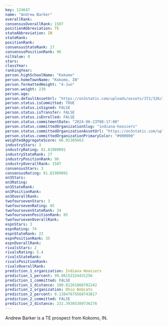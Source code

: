 ```yaml
---
key: 124647
name: "Andrew Barker"
overallRank: 
consensusOverallRank: 1507
positionAbbreviation: TE
stateAbbreviation: IN
stateRank: 
positionRank: 
consensusStateRank: 27
consensusPositionRank: 96
nilValue: 0
stars: 
classYear: 
rankingYear: 
person.highSchoolName: "Kokomo"
person.homeTownName: "Kokomo, IN"
person.formattedHeight: "4-Jun"
person.weight: 230
person.age: 
person.defaultAssetUrl: "https://on3static.com/uploads/assets/372/326/326372.png"
person.status.isCommitted: TRUE
person.status.isSigned: FALSE
person.status.isTransfer: FALSE
person.status.isEnrolled: FALSE
person.status.commitmentDate: "2024-06-23T08:17:00"
person.status.committedOrganizationSlug: "indiana-hoosiers"
person.status.committedOrganizationAssetUrl: "https://on3static.com/uploads/assets/973/149/149973.svg"
person.status.committedOrganizationPrimaryColor: "#990000"
weightedAggregateScore: 66.91305663
industryStars: 3
industryRating: 81.81909091
industryStateRank: 27
industryPositionRank: 96
industryOverallRank: 1507
consensusStars: 3
consensusRating: 81.81909091
on3Stars: 
on3Rating: 
on3StateRank: 
on3PositionRank: 
on3OverallRank: 
twofoursevenStars: 3
twofoursevenRating: 85
twofoursevenStateRank: 34
twofoursevenPositionRank: 85
twofoursevenOverallRank: 
espnStars: 3
espnRating: 74
espnStateRank: 23
espnPositionRank: 35
espnOverallRank: 
rivalsStars: 2
rivalsRating: 5.4
rivalsStateRank: 
rivalsPositionRank: 
rivalsOverallRank: 
prediction_1_organization: Indiana Hoosiers
prediction_1_percent: 99.86152324431256
prediction_1_committed: FALSE
prediction_1_distance: 100.81261868702242
prediction_2_organization: Ohio Bobcats
prediction_2_percent: 0.13847675568743817
prediction_2_committed: FALSE
prediction_2_distance: 232.39305389736276
---
```

Andrew Barker is a TE prospect from Kokomo, IN.